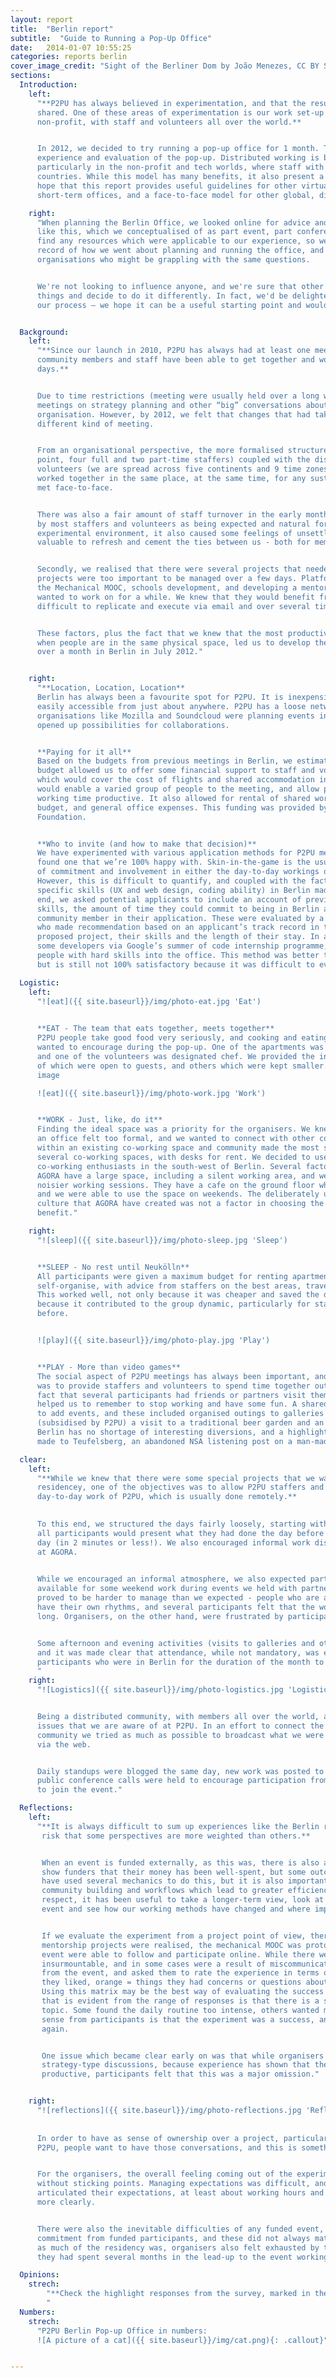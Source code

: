 ```yaml
---
layout: report
title:  "Berlin report"
subtitle:  "Guide to Running a Pop-Up Office"
date:   2014-01-07 10:55:25
categories: reports berlin
cover_image_credit: "Sight of the Berliner Dom by João Menezes, CC BY SA"
sections:
  Introduction:
    left:
      "**P2PU has always believed in experimentation, and that the results of our experiments should be
      shared. One of these areas of experimentation is our work set-up - we are a totally virtual, distributed
      non-profit, with staff and volunteers all over the world.**


      In 2012, we decided to try running a pop-up office for 1 month. This report documents the set-up,
      experience and evaluation of the pop-up. Distributed working is becoming increasingly popular,
      particularly in the non-profit and tech worlds, where staff with expertise may be located in several
      countries. While this model has many benefits, it also present a unique set of challenges. It is our
      hope that this report provides useful guidelines for other virtual organisations who might want to run
      short-term offices, and a face-to-face model for other global, distributed communities."

    right:
      "When planning the Berlin Office, we looked online for advice and guidelines on how to run a project
      like this, which we conceptualised of as part event, part conference, part residency. We struggled to
      find any resources which were applicable to our experience, so we created this document, as both a
      record of how we went about planning and running the office, and as a tool for other communities and
      organisations who might be grappling with the same questions.


      We're not looking to influence anyone, and we're sure that other people might take a look at how we did
      things and decide to do it differently. In fact, we'd be delighted to hear from anyone who has modified
      our process – we hope it can be a useful starting point and would love to see where you ended up."


  Background:
    left:
      "**Since our launch in 2010, P2PU has always had at least one meeting every year where core
      community members and staff have been able to get together and work face-to-face for a few
      days.**


      Due to time restrictions (meeting were usually held over a long weekend) we tended to focus these
      meetings on strategy planning and other “big” conversations about the overall direction of the
      organisation. However, by 2012, we felt that changes that had taken place in P2PU meant that we needed a
      different kind of meeting.


      From an organisational perspective, the more formalised structure that P2PU was growing into (at that
      point, four full and two part-time staffers) coupled with the distributed nature of our staff and core
      volunteers (we are spread across five continents and 9 time zones) meant that few of us had actually
      worked together in the same place, at the same time, for any sustained period. Some staffers had never
      met face-to-face.


      There was also a fair amount of staff turnover in the early months of 2012, and while this was understood
      by most staffers and volunteers as being expected and natural for a small non-profit working in a highly
      experimental environment, it also caused some feelings of unsettledness and anxiety. We felt it would be
      valuable to refresh and cement the ties between us - both for members of the community and staff.


      Secondly, we realised that there were several projects that needed attention and input, and that these
      projects were too important to be managed over a few days. Platform UX design, building the prototype of
      the Mechanical MOOC, schools development, and developing a mentorship platform were projects that we had
      wanted to work on for a while. We knew that they would benefit from multiple eyes and opinions, which is
      difficult to replicate and execute via email and over several time zones.


      These factors, plus the fact that we knew that the most productive time for any work on P2PU projects is
      when people are in the same physical space, led us to develop the idea of a pop-up office, to be held
      over a month in Berlin in July 2012."


    right:
      "**Location, Location, Location**
      Berlin has always been a favourite spot for P2PU. It is inexpensive compared to the rest of Europe, and
      easily accessible from just about anywhere. P2PU has a loose network of friends in Berlin, and other
      organisations like Mozilla and Soundcloud were planning events in the city at the same time, which
      opened up possibilities for collaborations.


      **Paying for it all**
      Based on the budgets from previous meetings in Berlin, we estimated an overall cost of U$30 000. This
      budget allowed us to offer some financial support to staff and volunteers in the form of fellowships,
      which would cover the cost of flights and shared accommodation in rented apartments. This, we hoped
      would enable a varied group of people to the meeting, and allow people to stay long enough to make the
      working time productive. It also allowed for rental of shared working space, some food and entertainment
      budget, and general office expenses. This funding was provided by a grant from the Shuttleworth
      Foundation.


      **Who to invite (and how to make that decision)**
      We have experimented with various application methods for P2PU meetings in the past, and have never
      found one that we’re 100% happy with. Skin-in-the-game is the usual yardstick we use - a rough measure
      of commitment and involvement in either the day-to-day workings or overall direction of the project.
      However, this is difficult to quantify, and coupled with the fact that we needed some people with
      specific skills (UX and web design, coding ability) in Berlin made the process more complicated. In the
      end, we asked potential applicants to include an account of previous involvement, a list of their hard
      skills, the amount of time they could commit to being in Berlin and a reference from another P2PU
      community member in their application. These were evaluated by a group of 2 staffers and 2 volunteers,
      who made recommendation based on an applicant’s track record in the community, the quality of their
      proposed project, their skills and the length of their stay. In addition, we invited applications from
      some developers via Google’s summer of code internship programme, in order to make sure we got enough
      people with hard skills into the office. This method was better than others we have used in the past,
      but is still not 100% satisfactory because it was difficult to evaluate some applications from newbies."

  Logistic:
    left:
      "![eat]({{ site.baseurl}}/img/photo-eat.jpg 'Eat')

      
      **EAT - The team that eats together, meets together**
      P2PU people take good food very seriously, and cooking and eating together was one of the activities we
      wanted to encourage during the pop-up. One of the apartments was doubled as a communal cooking space,
      and one of the volunteers was designated chef. We provided the ingredients for several team meals, some
      of which were open to guests, and others which were kept smaller.
      image

      ![eat]({{ site.baseurl}}/img/photo-work.jpg 'Work')


      **WORK - Just, like, do it**
      Finding the ideal space was a priority for the organisers. We knew we needed a large area, but renting
      an office felt too formal, and we wanted to connect with other communities in the city. Locating P2PU
      within an existing co-working space and community made the most sense. Berlin is well known for having
      several co-working spaces, with desks for rent. We decided to use the Agora Collective, a group of
      co-working enthusiasts in the south-west of Berlin. Several factors attracted us: the price was good,
      AGORA have a large space, including a silent working area, and were able to provide us with a room for
      noisier working sessions. They have a cafe on the ground floor which provided daily lunches and coffee,
      and we were able to use the space on weekends. The deliberately un-commercial and less tech-heavy
      culture that AGORA have created was not a factor in choosing the space, but was, in hindsight, a
      benefit."

    right:
      "![sleep]({{ site.baseurl}}/img/photo-sleep.jpg 'Sleep')


      **SLEEP - No rest until Neukölln**
      All participants were given a maximum budget for renting apartments in Berlin, and encouraged to
      self-organise, with advice from staffers on the best areas, travel logistics, and how to get around.
      This worked well, not only because it was cheaper and saved the organisers a great deal of effort, but
      because it contributed to the group dynamic, particularly for staffers and volunteers who had not met
      before.


      ![play]({{ site.baseurl}}/img/photo-play.jpg 'Play')


      **PLAY - More than video games**
      The social aspect of P2PU meetings has always been important, and one of the objectives of the residency
      was to provide staffers and volunteers to spend time together outside of work. This was helped by the
      fact that several participants had friends or partners visit them during their time in Berlin, which
      helped us to remember to stop working and have some fun. A shared google calendar was started for people
      to add events, and these included organised outings to galleries and museums, group meals at restaurants
      (subsidised by P2PU) a visit to a traditional beer garden and an evening barbecue at Templehof airport.
      Berlin has no shortage of interesting diversions, and a highlight was the visit several participants
      made to Teufelsberg, an abandoned NSA listening post on a man-made hill in the forests west of the city."

  clear:
    left:
      "**While we knew that there were some special projects that we wanted to work on during the Berlin
      residencey, one of the objectives was to allow P2PU staffers and volunteers to get on with the
      day-to-day work of P2PU, which is usually done remotely.**

            
      To this end, we structured the days fairly loosely, starting with a morning stand-up at 10am, at which
      all participants would present what they had done the day before and what they were intending to do that
      day (in 2 minutes or less!). We also encouraged informal work discussions over coffee and in the garden
      at AGORA.
            

      While we encouraged an informal atmosphere, we also expected participants to work an 8-hour day, and be
      available for some weekend work during events we held with partners (Creative Commons and Mozilla). This
      proved to be harder to manage than we expected - people who are accustomed to working remotely tend to
      have their own rhythms, and several participants felt that the working days were too structured and too
      long. Organisers, on the other hand, were frustrated by participants who regularly arrived late.


      Some afternoon and evening activities (visits to galleries and other sites and team meals) were planned
      and it was made clear that attendance, while not mandatory, was expected. We also encouraged
      participants who were in Berlin for the duration of the month to take one full day off.
      "
    right:
      "![Logistics]({{ site.baseurl}}/img/photo-logistics.jpg 'Logistic')


      Being a distributed community, with members all over the world, access and participation are always
      issues that we are aware of at P2PU. In an effort to connect the the Berlin office with the wider
      community we tried as much as possible to broadcast what we were working on (and solicit other opinions)
      via the web.


      Daily standups were blogged the same day, new work was posted to the mailing list and blog, and several
      public conference calls were held to encourage participation from those in the community who were unable
      to join the event."

  Reflections:
    left:
      "**It is always difficult to sum up experiences like the Berlin residency, and there is always a
       risk that some perspectives are more weighted than others.**


       When an event is funded externally, as this was, there is also an obligation on the part of organisers to
       show funders that their money has been well-spent, but some outcomes that are difficult to quantify. We
       have used several mechanics to do this, but it is also important to remember that some benefits, like
       community building and workflows which lead to greater efficiency are harder to measure. In this
       respect, it has been useful to take a longer-term view, look at the organisation 6 months after the
       event and see how our working methods have changed and where improvements have been made.


       If we evaluate the experiment from a project point of view, there were many positive outcomes. The UX and
       mentorship projects were realised, the mechanical MOOC was prototyped and those not able to join the
       event were able to follow and participate online. While there were frustrations, these were not always
       insurmountable, and in some cases were a result of miscommunication. We asked participants for feedback
       from the event, and asked them to rate the experience in terms of green, orange and red (green = things
       they liked, orange = things they had concerns or questions about and red = things they did not like).
       Using this matrix may be the best way of evaluating the success of the month-long experiment. One thing
       that is evident from the range of responses is that there is a spectrum of different opinions on every
       topic. Some found the daily routine too intense, others wanted more structure. However, the overwhelming
       sense from participants is that the experiment was a success, and they would be happy to take part
       again.


       One issue which became clear early on was that while organisers chose to deliberately avoided big-picture
       strategy-type discussions, because experience has shown that they can be time consuming and not all that
       productive, participants felt that this was a major omission."


    right:
      "![reflections]({{ site.baseurl}}/img/photo-reflections.jpg 'Reflections')
                
            
      In order to have as sense of ownership over a project, particularly one that is as community-driven as
      P2PU, people want to have those conversations, and this is something that needs to be accommodated.


      For the organisers, the overall feeling coming out of the experiment was that it was a success, but not
      without sticking points. Managing expectations was difficult, and organisers felt that they should have
      articulated their expectations, at least about working hours and logistics earlier in the process and
      more clearly.


      There were also the inevitable difficulties of any funded event, where organisers expected certain
      commitment from funded participants, and these did not always materialise. As loose and self-organised
      as much of the residency was, organisers also felt exhausted by the end of the month, particularly since
      they had spent several months in the lead-up to the event working on logistics and planning."

  Opinions:
    strech:
        "**Check the highlight responses from the survey, marked in the red/orange/green matrix:**
        "
  Numbers:
    strech:
      "P2PU Berlin Pop-up Office in numbers:
      ![A picture of a cat]({{ site.baseurl}}/img/cat.png){: .callout}"


---
```




